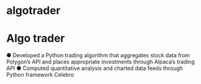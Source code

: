 # algotrader
# Algo trader
● Developed a Python trading algorithm that aggregates stock data from Polygon’s API and places
appropriate investments through Alpaca’s trading API
● Computed quantitative analysis and charted data feeds through Python framework Celebro
